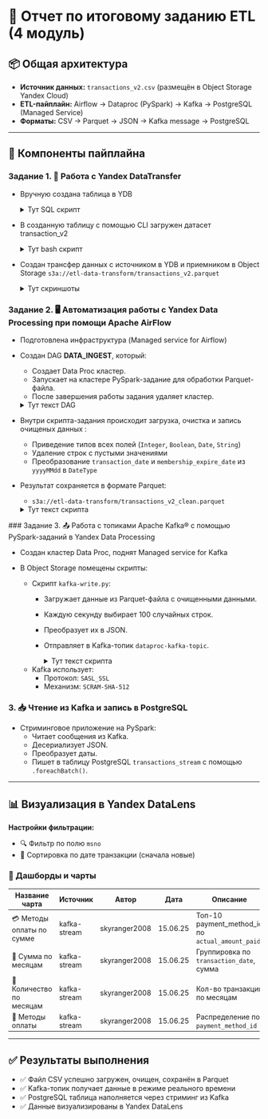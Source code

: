 
# 📝 Отчет по итоговому заданию ETL (4 модуль)

## 📦 Общая архитектура

- **Источник данных:** `transactions_v2.csv` (размещён в Object Storage Yandex Cloud)
- **ETL-пайплайн:** Airflow → Dataproc (PySpark) → Kafka → PostgreSQL (Managed Service)
- **Форматы:** CSV → Parquet → JSON → Kafka message → PostgreSQL

---

## 🔧 Компоненты пайплайна

### Задание 1. 🔄️ Работа с Yandex DataTransfer

- Вручную создана таблица в YDB
  <details>
    <summary>Тут SQL скрипт</summary>
  
    ### sql-скрипт создания таблицы в YDB
    ```sql
    CREATE TABLE transactions_v2 (
          msno Utf8,
          payment_method_id Int32,
          payment_plan_days Int32,
          plan_list_price Int32,
          actual_amount_paid Int32,
          is_auto_renew Int8,
          transaction_date Utf8,
          membership_expire_date Utf8,
          is_cancel Int8,
          PRIMARY KEY (msno)
      );
    ```
  </details> 
- В созданную таблицу с помощью CLI загружен датасет transaction_v2
  <details>
    <summary>Тут bash скрипт</summary>
  
    ### bash-скрипт загрузки датасета
    ```bash
    ydb  `
    --endpoint grpcs://ydb.serverless.yandexcloud.net:2135 `
    --database /ru-central1/b1g9tm1cvjc9r6hl0g83/etn4ciikjn2811hfpjo9 `
    --sa-key-file authorized_key.json `
    import file csv `
    --path transactions_v2 `
    --delimiter "," `
    --skip-rows 1 `
    --null-value "" `
    --verbose `
    transactions_v2.csv
    ```
  </details> 
- Создан трансфер данных с источником в YDB и приемником в Object Storage
  `s3a://etl-data-transform/transactions_v2.parquet`
    	<details>
    	<summary>Тут скриншоты</summary>
		- ![Скриншот](screenshots/screenshot1.jpg)
  		- ![Скриншот](screenshots/screenshot2.jpg)
  		- ![Скриншот](screenshots/screenshot3.jpg)
	</details> 

### Задание 2.  🖥️ Автоматизация работы с Yandex Data Processing при помощи Apache AirFlow

- Подготовлена инфраструктура (Managed service for Airflow)
- Создан DAG **DATA_INGEST**, который:
    - Создает Data Proc кластер.      
    - Запускает на кластере PySpark-задание для обработки Parquet-файла.
    - После завершения работы задания удаляет кластер.
  <details>
    	<summary>Тут текст DAG</summary>
  
	 ### Data-proc-DAG.py
  
	 ```python
	    import uuid
		import datetime
		from airflow import DAG
		from airflow.utils.trigger_rule import TriggerRule
		from airflow.providers.yandex.operators.yandexcloud_dataproc import (
		    DataprocCreateClusterOperator,
		    DataprocCreatePysparkJobOperator,
		    DataprocDeleteClusterOperator,
		)
		
		# Данные вашей инфраструктуры
		YC_DP_AZ = 'ru-central1-a'
		YC_DP_SSH_PUBLIC_KEY = 'ssh-ed25519 AAAAC3NzaC1lZDI1NTE5AAAAIL7QzQcp0xQqFK6vEAo+hrKFwEWDYi9+ypctkf1LxcyE vasil@LES_PC'
		YC_DP_SUBNET_ID = 'e9btfqefvs4ved64rkg6'
		YC_DP_SA_ID = 'ajerrplc7q4nqek3211q'
		YC_DP_METASTORE_URI = '10.128.0.15'
		YC_BUCKET = 'etl-dataproc'
		
		# Настройки DAG
		with DAG(
		        'DATA_INGEST',
		        schedule_interval='@hourly',
		        tags=['data-processing-and-airflow'],
		        start_date=datetime.datetime.now(),
		        max_active_runs=1,
		        catchup=False
		) as ingest_dag:
		    # 1 этап: создание кластера Yandex Data Proc
		    create_spark_cluster = DataprocCreateClusterOperator(
		        task_id='dp-cluster-create-task',
		        cluster_name=f'tmp-dp-{uuid.uuid4()}',
		        cluster_description='Временный кластер для выполнения PySpark-задания под оркестрацией Managed Service for Apache Airflow™',
		        ssh_public_keys=YC_DP_SSH_PUBLIC_KEY,
		        service_account_id=YC_DP_SA_ID,
		        subnet_id=YC_DP_SUBNET_ID,
		        s3_bucket=YC_BUCKET,
		        zone=YC_DP_AZ,
		        cluster_image_version='2.1',
		        masternode_resource_preset='s2.small',  # минимальный ресурсный пресет
		        masternode_disk_type='network-hdd',
		        masternode_disk_size=32,  # уменьшенный размер диска
		        computenode_resource_preset='s2.small',  # уменьшенный ресурсный пресет
		        computenode_disk_type='network-hdd',
		        computenode_disk_size=32,  # уменьшенный размер диска
		        computenode_count=1,  # уменьшенное количество узлов
		        computenode_max_hosts_count=3,  # уменьшенное максимальное масштабирование
		        services=['YARN', 'SPARK'],
		        datanode_count=0,
		        properties={
		            'spark:spark.hive.metastore.uris': f'thrift://{YC_DP_METASTORE_URI}:9083',
		        },
		    )
	
	    # 2 этап: запуск задания PySpark
	    poke_spark_processing = DataprocCreatePysparkJobOperator(
	        task_id='dp-cluster-pyspark-task',
	        main_python_file_uri=f's3a://{YC_BUCKET}/scripts/clean-data.py',
	    )
	
	    # 3 этап: удаление кластера Yandex Data Processing
	    delete_spark_cluster = DataprocDeleteClusterOperator(
	        task_id='dp-cluster-delete-task',
	        trigger_rule=TriggerRule.ALL_DONE,
	    )
	
	    # Формирование DAG из указанных выше этапов
	    create_spark_cluster >> poke_spark_processing >> delete_spark_cluster
  	```
</details>
  
- Внутри скрипта-задания происходит загрузка, очистка и запись очищеных данных :
  - Приведение типов всех полей (`Integer`, `Boolean`, `Date`, `String`)
  - Удаление строк с пустыми значениями
  - Преобразование `transaction_date` и `membership_expire_date` из `yyyyMMdd` в `DateType`
- Результат сохраняется в формате Parquet:
  - `s3a://etl-data-transform/transactions_v2_clean.parquet`
  <details>
    <summary>Тут текст скрипта</summary>
  
	### clean-data.py
		  
	```python
		from pyspark.sql import SparkSession
		from pyspark.sql.functions import col, to_date
		from pyspark.sql.types import IntegerType, StringType, BooleanType
		from pyspark.sql.utils import AnalysisException
		
		
		# === Spark session ===
		spark = SparkSession.builder.appName("Parquet ETL with Logging to S3").getOrCreate()
		
		
		# === Пути ===
		source_path = "s3a://etl-data-source/transactions_v2.csv"
		target_path = "s3a://etl-data-transform/transactions_v2_clean.parquet"
		
		try:
		    print(f"Чтение данных из: {source_path}")
		    df = spark.read.option("header", "true").option("inferSchema", "true").csv(source_path)
		
		    print("Схема исходных данных:")
		    df.printSchema()
		
		    # Приведение типов + формат даты YYYYMMDD
		    df = df.withColumn("actual_amount_paid", col("actual_amount_paid").cast(IntegerType())) \
		           .withColumn("is_auto_renew", col("is_auto_renew").cast(BooleanType())) \
		           .withColumn("is_cancel", col("is_cancel").cast(BooleanType())) \
		           .withColumn("membership_expire_date", to_date(col("membership_expire_date").cast("string"), "yyyyMMdd")) \
		           .withColumn("msno", col("msno").cast(StringType())) \
		           .withColumn("payment_method_id", col("payment_method_id").cast(IntegerType())) \
		           .withColumn("payment_plan_days", col("payment_plan_days").cast(IntegerType())) \
		           .withColumn("plan_list_price", col("plan_list_price").cast(IntegerType())) \
		           .withColumn("transaction_date", to_date(col("transaction_date").cast("string"),  "yyyyMMdd"))
		
		    print("Схема преобразованных данных:")
		    df.printSchema()
		
		    # Удаление строк с пропущенными значениями
		    df = df.na.drop()
		
		    print("Пример данных после преобразования:")
		    df.show(5)
		
		    print(f"Запись в Parquet: {target_path}")
		    df.write.mode("overwrite").parquet(target_path)
		
		    print("✅ Данные успешно сохранены в Parquet.")

		except AnalysisException as ae:
		    print("❌ Ошибка анализа:", ae)
		except Exception as e:
		    print("❌ Общая ошибка:", e)
	
		spark.stop()
 	```
	
</details> 
### Задание 3. 📤 Работа с топиками Apache Kafka® с помощью PySpark-заданий в Yandex Data Processing

- Создан кластер Data Proc, поднят Managed service for Kafka
- В Object Storage помещены скрипты:  
	- Скрипт `kafka-write.py`:
	  - Загружает данные из Parquet-файла с очищенными данными.
	  - Каждую секунду выбирает 100 случайных строк.
	  - Преобразует их в JSON.
	  - Отправляет в Kafka-топик `dataproc-kafka-topic`.
   		<details>
    		<summary>Тут текст скрипта</summary>
  
		### kafka-write.py
			  
		```python
			import time
			from pyspark.sql import SparkSession
			from pyspark.sql.functions import col, to_json, struct, rand
			
			def main():
			    spark = SparkSession.builder \
				.appName("parquet-to-kafka-loop-json") \
				.getOrCreate()
	
		    # Чтение parquet-файла
		    df = spark.read.parquet("s3a://etl-data-transform/transactions_v2_clean.parquet").cache()
		    total = df.count()
		    print(f"📦 Загружено {total} строк")
		
		    while True:
			# 100 случайных строк
			batch_df = df.orderBy(rand()).limit(100)
		
			# Преобразование в JSON
			kafka_df = batch_df.select(to_json(struct([col(c) for c in batch_df.columns])).alias("value"))
		
			# Отправка в Kafka
			kafka_df.write \
			    .format("kafka") \
			    .option("kafka.bootstrap.servers", "rc1a-sp0t812fps48sn74.mdb.yandexcloud.net:9091") \
			    .option("topic", "dataproc-kafka-topic") \
			    .option("kafka.security.protocol", "SASL_SSL") \
			    .option("kafka.sasl.mechanism", "SCRAM-SHA-512") \
			    .option("kafka.sasl.jaas.config",
				    "org.apache.kafka.common.security.scram.ScramLoginModule required "
				    "username=\"user1\" "
				    "password=\"password1\";") \
			    .save()
	
		        print("✅ Отправлено 100 сообщений в формате JSON в Kafka")
		        time.sleep(1)
		
		    	spark.stop()
		
			if __name__ == "__main__":
			    main()
   		```	    	
	</details>
   
	- Kafka использует:
	  - Протокол: `SASL_SSL`
	  - Механизм: `SCRAM-SHA-512`

### 3. 📥 Чтение из Kafka и запись в PostgreSQL

- Стриминговое приложение на PySpark:
  - Читает сообщения из Kafka.
  - Десериализует JSON.
  - Преобразует даты.
  - Пишет в таблицу PostgreSQL `transactions_stream` с помощью `.foreachBatch()`.

---

## 📊 Визуализация в Yandex DataLens

**Настройки фильтрации:**
- 🔍 Фильтр по полю `msno`
- 📅 Сортировка по дате транзакции (сначала новые)

### 🔹 Дашборды и чарты

| Название чартa             | Источник        | Автор          | Дата     | Описание                                          |
|----------------------------|------------------|----------------|----------|---------------------------------------------------|
| 💳 Методы оплаты по сумме  | kafka-stream     | skyranger2008  | 15.06.25 | Топ-10 payment_method_id по `actual_amount_paid` |
| 📆 Сумма по месяцам         | kafka-stream     | skyranger2008  | 15.06.25 | Группировка по `transaction_date`, сумма         |
| 📆 Количество по месяцам    | kafka-stream     | skyranger2008  | 15.06.25 | Кол-во транзакций по месяцам                      |
| 🧾 Методы оплаты            | kafka-stream     | skyranger2008  | 15.06.25 | Распределение по `payment_method_id`             |

---

## ✅ Результаты выполнения

- ✅ Файл CSV успешно загружен, очищен, сохранён в Parquet
- ✅ Kafka-топик получает данные в режиме реального времени
- ✅ PostgreSQL таблица наполняется через стриминг из Kafka
- ✅ Данные визуализированы в Yandex DataLens

